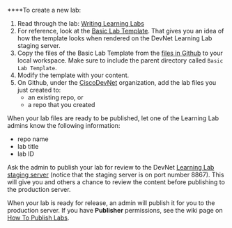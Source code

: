 ****To create a new lab:

  1. Read through the lab: [Writing Learning Labs](https://learninglabs.cisco.com:8867/lab/00-labs-01-getting_started/step/1)
  1. For reference, look at the [Basic Lab Template](https://learninglabs.cisco.com:8867/lab/00-basic-02-basic_template/step/1). That gives you an idea of how the template looks when rendered on the DevNet Learning Lab staging server.
  1. Copy the files of the Basic Lab Template from the [files in Github](https://github.com/CiscoDevNet/devnet-guidelines/tree/master/labs) to your local workspace. Make sure to include the parent directory called `Basic Lab Template`.
  1. Modify the template with your content.
  1. On Github, under the [CiscoDevNet](https://github.com/CiscoDevNet) organization, add the lab files you just created to: 
      * an existing repo, or 
      * a repo that you created

When your lab files are ready to be published, let one of the Learning Lab admins know the following information:

  * repo name
  * lab title
  * lab ID

Ask the admin to publish your lab for review to the DevNet <a target="_blank" href="https://learninglabs.cisco.com:8867">Learning Lab staging server</a> (notice that the staging server is on port number 8867). This will give you and others a chance to review the content before publishing to the production server.

When your lab is ready for release, an admin will publish it for you to the production server. If you have **Publisher** permissions, see the wiki page on [How To Publish Labs](https://github.com/CiscoDevNet/devnet-writing-guidelines/wiki/How-To-Publish-Labs).
 
